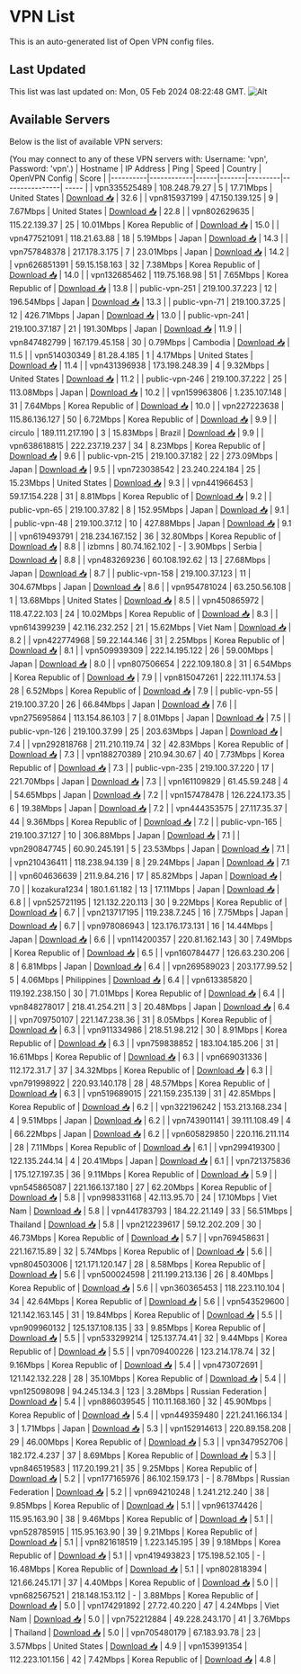 # VPN List

This is an auto-generated list of Open VPN config files.

## Last Updated

This list was last updated on: Mon, 05 Feb 2024 08:22:48 GMT.
![Alt](https://repobeats.axiom.co/api/embed/186b98318ef1479477931607c1ad7d823f12451f.svg "Repobeats analytics image")

## Available Servers

Below is the list of available VPN servers:

(You may connect to any of these VPN servers with: Username: 'vpn', Password: 'vpn'.)
| Hostname | IP Address | Ping | Speed | Country | OpenVPN Config | Score |
|----------|------------|------|-------|---------|----------------| ----- |
| vpn335525489 | 108.248.79.27 | 5 | 17.71Mbps | United States | [Download 📥](./configs/server_0_US.ovpn) | 32.6 |
| vpn815937199 | 47.150.139.125 | 9 | 7.67Mbps | United States | [Download 📥](./configs/server_1_US.ovpn) | 22.8 |
| vpn802629635 | 115.22.139.37 | 25 | 10.01Mbps | Korea Republic of | [Download 📥](./configs/server_2_KR.ovpn) | 15.0 |
| vpn477521091 | 118.21.63.88 | 18 | 5.19Mbps | Japan | [Download 📥](./configs/server_3_JP.ovpn) | 14.3 |
| vpn757848378 | 217.178.3.175 | 7 | 23.01Mbps | Japan | [Download 📥](./configs/server_4_JP.ovpn) | 14.2 |
| vpn626851391 | 59.15.158.163 | 32 | 7.38Mbps | Korea Republic of | [Download 📥](./configs/server_5_KR.ovpn) | 14.0 |
| vpn132685462 | 119.75.168.98 | 51 | 7.65Mbps | Korea Republic of | [Download 📥](./configs/server_6_KR.ovpn) | 13.8 |
| public-vpn-251 | 219.100.37.223 | 12 | 196.54Mbps | Japan | [Download 📥](./configs/server_7_JP.ovpn) | 13.3 |
| public-vpn-71 | 219.100.37.25 | 12 | 426.71Mbps | Japan | [Download 📥](./configs/server_8_JP.ovpn) | 13.0 |
| public-vpn-241 | 219.100.37.187 | 21 | 191.30Mbps | Japan | [Download 📥](./configs/server_9_JP.ovpn) | 11.9 |
| vpn847482799 | 167.179.45.158 | 30 | 0.79Mbps | Cambodia | [Download 📥](./configs/server_10_KH.ovpn) | 11.5 |
| vpn514030349 | 81.28.4.185 | 1 | 4.17Mbps | United States | [Download 📥](./configs/server_11_US.ovpn) | 11.4 |
| vpn431396938 | 173.198.248.39 | 4 | 9.32Mbps | United States | [Download 📥](./configs/server_12_US.ovpn) | 11.2 |
| public-vpn-246 | 219.100.37.222 | 25 | 113.08Mbps | Japan | [Download 📥](./configs/server_13_JP.ovpn) | 10.2 |
| vpn159963806 | 1.235.107.148 | 31 | 7.64Mbps | Korea Republic of | [Download 📥](./configs/server_14_KR.ovpn) | 10.0 |
| vpn227223638 | 115.86.136.127 | 50 | 6.72Mbps | Korea Republic of | [Download 📥](./configs/server_15_KR.ovpn) | 9.9 |
| circulo | 189.111.217.190 | 3 | 15.83Mbps | Brazil | [Download 📥](./configs/server_16_BR.ovpn) | 9.9 |
| vpn638618815 | 222.237.19.237 | 34 | 8.23Mbps | Korea Republic of | [Download 📥](./configs/server_17_KR.ovpn) | 9.6 |
| public-vpn-215 | 219.100.37.182 | 22 | 273.09Mbps | Japan | [Download 📥](./configs/server_18_JP.ovpn) | 9.5 |
| vpn723038542 | 23.240.224.184 | 25 | 15.23Mbps | United States | [Download 📥](./configs/server_19_US.ovpn) | 9.3 |
| vpn441966453 | 59.17.154.228 | 31 | 8.81Mbps | Korea Republic of | [Download 📥](./configs/server_20_KR.ovpn) | 9.2 |
| public-vpn-65 | 219.100.37.82 | 8 | 152.95Mbps | Japan | [Download 📥](./configs/server_21_JP.ovpn) | 9.1 |
| public-vpn-48 | 219.100.37.12 | 10 | 427.88Mbps | Japan | [Download 📥](./configs/server_22_JP.ovpn) | 9.1 |
| vpn619493791 | 218.234.167.152 | 36 | 32.80Mbps | Korea Republic of | [Download 📥](./configs/server_23_KR.ovpn) | 8.8 |
| izbmns | 80.74.162.102 | - | 3.90Mbps | Serbia | [Download 📥](./configs/server_24_RS.ovpn) | 8.8 |
| vpn483269236 | 60.108.192.62 | 13 | 27.68Mbps | Japan | [Download 📥](./configs/server_25_JP.ovpn) | 8.7 |
| public-vpn-158 | 219.100.37.123 | 11 | 304.67Mbps | Japan | [Download 📥](./configs/server_26_JP.ovpn) | 8.6 |
| vpn954781024 | 63.250.56.108 | 1 | 13.68Mbps | United States | [Download 📥](./configs/server_27_US.ovpn) | 8.5 |
| vpn450865972 | 118.47.22.103 | 24 | 10.02Mbps | Korea Republic of | [Download 📥](./configs/server_28_KR.ovpn) | 8.3 |
| vpn614399239 | 42.116.232.252 | 21 | 15.62Mbps | Viet Nam | [Download 📥](./configs/server_29_VN.ovpn) | 8.2 |
| vpn422774968 | 59.22.144.146 | 31 | 2.25Mbps | Korea Republic of | [Download 📥](./configs/server_30_KR.ovpn) | 8.1 |
| vpn509939309 | 222.14.195.122 | 26 | 59.00Mbps | Japan | [Download 📥](./configs/server_31_JP.ovpn) | 8.0 |
| vpn807506654 | 222.109.180.8 | 31 | 6.54Mbps | Korea Republic of | [Download 📥](./configs/server_32_KR.ovpn) | 7.9 |
| vpn815047261 | 222.111.174.53 | 28 | 6.52Mbps | Korea Republic of | [Download 📥](./configs/server_33_KR.ovpn) | 7.9 |
| public-vpn-55 | 219.100.37.20 | 26 | 66.84Mbps | Japan | [Download 📥](./configs/server_34_JP.ovpn) | 7.6 |
| vpn275695864 | 113.154.86.103 | 7 | 8.01Mbps | Japan | [Download 📥](./configs/server_35_JP.ovpn) | 7.5 |
| public-vpn-126 | 219.100.37.99 | 25 | 203.63Mbps | Japan | [Download 📥](./configs/server_36_JP.ovpn) | 7.4 |
| vpn292818768 | 211.210.119.74 | 32 | 42.83Mbps | Korea Republic of | [Download 📥](./configs/server_37_KR.ovpn) | 7.3 |
| vpn188270389 | 210.94.30.67 | 40 | 7.73Mbps | Korea Republic of | [Download 📥](./configs/server_38_KR.ovpn) | 7.3 |
| public-vpn-235 | 219.100.37.220 | 17 | 221.70Mbps | Japan | [Download 📥](./configs/server_39_JP.ovpn) | 7.3 |
| vpn161109829 | 61.45.59.248 | 4 | 54.65Mbps | Japan | [Download 📥](./configs/server_40_JP.ovpn) | 7.2 |
| vpn157478478 | 126.224.173.35 | 6 | 19.38Mbps | Japan | [Download 📥](./configs/server_41_JP.ovpn) | 7.2 |
| vpn444353575 | 27.117.35.37 | 44 | 9.36Mbps | Korea Republic of | [Download 📥](./configs/server_42_KR.ovpn) | 7.2 |
| public-vpn-165 | 219.100.37.127 | 10 | 306.88Mbps | Japan | [Download 📥](./configs/server_43_JP.ovpn) | 7.1 |
| vpn290847745 | 60.90.245.191 | 5 | 23.53Mbps | Japan | [Download 📥](./configs/server_44_JP.ovpn) | 7.1 |
| vpn210436411 | 118.238.94.139 | 8 | 29.24Mbps | Japan | [Download 📥](./configs/server_45_JP.ovpn) | 7.1 |
| vpn604636639 | 211.9.84.216 | 17 | 85.82Mbps | Japan | [Download 📥](./configs/server_46_JP.ovpn) | 7.0 |
| kozakura1234 | 180.1.61.182 | 13 | 17.11Mbps | Japan | [Download 📥](./configs/server_47_JP.ovpn) | 6.8 |
| vpn525721195 | 121.132.220.113 | 30 | 9.22Mbps | Korea Republic of | [Download 📥](./configs/server_48_KR.ovpn) | 6.7 |
| vpn213717195 | 119.238.7.245 | 16 | 7.75Mbps | Japan | [Download 📥](./configs/server_49_JP.ovpn) | 6.7 |
| vpn978086943 | 123.176.173.131 | 16 | 14.44Mbps | Japan | [Download 📥](./configs/server_50_JP.ovpn) | 6.6 |
| vpn114200357 | 220.81.162.143 | 30 | 7.49Mbps | Korea Republic of | [Download 📥](./configs/server_51_KR.ovpn) | 6.5 |
| vpn160784477 | 126.63.230.206 | 8 | 6.81Mbps | Japan | [Download 📥](./configs/server_52_JP.ovpn) | 6.4 |
| vpn269589023 | 203.177.99.52 | 5 | 4.06Mbps | Philippines | [Download 📥](./configs/server_53_PH.ovpn) | 6.4 |
| vpn613385820 | 119.192.238.150 | 30 | 71.01Mbps | Korea Republic of | [Download 📥](./configs/server_54_KR.ovpn) | 6.4 |
| vpn848278017 | 218.41.254.211 | 3 | 20.48Mbps | Japan | [Download 📥](./configs/server_55_JP.ovpn) | 6.4 |
| vpn709750107 | 221.147.238.36 | 31 | 8.05Mbps | Korea Republic of | [Download 📥](./configs/server_56_KR.ovpn) | 6.3 |
| vpn911334986 | 218.51.98.212 | 30 | 8.91Mbps | Korea Republic of | [Download 📥](./configs/server_57_KR.ovpn) | 6.3 |
| vpn759838852 | 183.104.185.206 | 31 | 16.61Mbps | Korea Republic of | [Download 📥](./configs/server_58_KR.ovpn) | 6.3 |
| vpn669031336 | 112.172.31.7 | 37 | 34.32Mbps | Korea Republic of | [Download 📥](./configs/server_59_KR.ovpn) | 6.3 |
| vpn791998922 | 220.93.140.178 | 28 | 48.57Mbps | Korea Republic of | [Download 📥](./configs/server_60_KR.ovpn) | 6.3 |
| vpn519689015 | 221.159.235.139 | 31 | 42.85Mbps | Korea Republic of | [Download 📥](./configs/server_61_KR.ovpn) | 6.2 |
| vpn322196242 | 153.213.168.234 | 4 | 9.51Mbps | Japan | [Download 📥](./configs/server_62_JP.ovpn) | 6.2 |
| vpn743901141 | 39.111.108.49 | 4 | 66.22Mbps | Japan | [Download 📥](./configs/server_63_JP.ovpn) | 6.2 |
| vpn605829850 | 220.116.211.114 | 28 | 7.11Mbps | Korea Republic of | [Download 📥](./configs/server_64_KR.ovpn) | 6.1 |
| vpn299419300 | 122.135.244.14 | 4 | 20.41Mbps | Japan | [Download 📥](./configs/server_65_JP.ovpn) | 6.1 |
| vpn721375836 | 175.127.197.35 | 36 | 9.11Mbps | Korea Republic of | [Download 📥](./configs/server_66_KR.ovpn) | 5.9 |
| vpn545865087 | 221.166.137.180 | 27 | 62.20Mbps | Korea Republic of | [Download 📥](./configs/server_67_KR.ovpn) | 5.8 |
| vpn998331168 | 42.113.95.70 | 24 | 17.10Mbps | Viet Nam | [Download 📥](./configs/server_68_VN.ovpn) | 5.8 |
| vpn441783793 | 184.22.21.149 | 33 | 56.51Mbps | Thailand | [Download 📥](./configs/server_69_TH.ovpn) | 5.8 |
| vpn212239617 | 59.12.202.209 | 30 | 46.73Mbps | Korea Republic of | [Download 📥](./configs/server_70_KR.ovpn) | 5.7 |
| vpn769458631 | 221.167.15.89 | 32 | 5.74Mbps | Korea Republic of | [Download 📥](./configs/server_71_KR.ovpn) | 5.6 |
| vpn804503006 | 121.171.120.147 | 28 | 8.58Mbps | Korea Republic of | [Download 📥](./configs/server_72_KR.ovpn) | 5.6 |
| vpn500024598 | 211.199.213.136 | 26 | 8.40Mbps | Korea Republic of | [Download 📥](./configs/server_73_KR.ovpn) | 5.6 |
| vpn360365453 | 118.223.110.104 | 34 | 42.64Mbps | Korea Republic of | [Download 📥](./configs/server_74_KR.ovpn) | 5.6 |
| vpn543529600 | 121.142.163.145 | 31 | 19.84Mbps | Korea Republic of | [Download 📥](./configs/server_75_KR.ovpn) | 5.5 |
| vpn909960132 | 125.137.108.135 | 33 | 9.85Mbps | Korea Republic of | [Download 📥](./configs/server_76_KR.ovpn) | 5.5 |
| vpn533299214 | 125.137.74.41 | 32 | 9.44Mbps | Korea Republic of | [Download 📥](./configs/server_77_KR.ovpn) | 5.5 |
| vpn709400226 | 123.214.178.74 | 32 | 9.16Mbps | Korea Republic of | [Download 📥](./configs/server_78_KR.ovpn) | 5.4 |
| vpn473072691 | 121.142.132.228 | 28 | 35.10Mbps | Korea Republic of | [Download 📥](./configs/server_79_KR.ovpn) | 5.4 |
| vpn125098098 | 94.245.134.3 | 123 | 3.28Mbps | Russian Federation | [Download 📥](./configs/server_80_RU.ovpn) | 5.4 |
| vpn886039545 | 110.11.168.160 | 32 | 45.90Mbps | Korea Republic of | [Download 📥](./configs/server_81_KR.ovpn) | 5.4 |
| vpn449359480 | 221.241.166.134 | 3 | 1.71Mbps | Japan | [Download 📥](./configs/server_82_JP.ovpn) | 5.3 |
| vpn152914613 | 220.89.158.208 | 29 | 46.00Mbps | Korea Republic of | [Download 📥](./configs/server_83_KR.ovpn) | 5.3 |
| vpn347952706 | 182.172.4.237 | 37 | 8.69Mbps | Korea Republic of | [Download 📥](./configs/server_84_KR.ovpn) | 5.3 |
| vpn846519583 | 117.20.199.21 | 35 | 9.25Mbps | Korea Republic of | [Download 📥](./configs/server_85_KR.ovpn) | 5.2 |
| vpn177165976 | 86.102.159.173 | - | 8.78Mbps | Russian Federation | [Download 📥](./configs/server_86_RU.ovpn) | 5.2 |
| vpn694210248 | 1.241.212.240 | 38 | 9.85Mbps | Korea Republic of | [Download 📥](./configs/server_87_KR.ovpn) | 5.1 |
| vpn961374426 | 115.95.163.90 | 38 | 9.46Mbps | Korea Republic of | [Download 📥](./configs/server_88_KR.ovpn) | 5.1 |
| vpn528785915 | 115.95.163.90 | 39 | 9.21Mbps | Korea Republic of | [Download 📥](./configs/server_89_KR.ovpn) | 5.1 |
| vpn821618519 | 1.223.145.195 | 39 | 9.18Mbps | Korea Republic of | [Download 📥](./configs/server_90_KR.ovpn) | 5.1 |
| vpn419493823 | 175.198.52.105 | - | 16.48Mbps | Korea Republic of | [Download 📥](./configs/server_91_KR.ovpn) | 5.1 |
| vpn802818394 | 121.66.245.171 | 37 | 4.40Mbps | Korea Republic of | [Download 📥](./configs/server_92_KR.ovpn) | 5.0 |
| vpn682567521 | 218.148.153.112 | - | 3.88Mbps | Korea Republic of | [Download 📥](./configs/server_93_KR.ovpn) | 5.0 |
| vpn174291892 | 27.72.40.220 | 47 | 4.24Mbps | Viet Nam | [Download 📥](./configs/server_94_VN.ovpn) | 5.0 |
| vpn752212884 | 49.228.243.170 | 41 | 3.76Mbps | Thailand | [Download 📥](./configs/server_95_TH.ovpn) | 5.0 |
| vpn705480179 | 67.183.93.78 | 23 | 3.57Mbps | United States | [Download 📥](./configs/server_96_US.ovpn) | 4.9 |
| vpn153991354 | 112.223.101.156 | 42 | 7.42Mbps | Korea Republic of | [Download 📥](./configs/server_97_KR.ovpn) | 4.8 |
